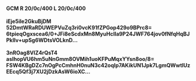 #### GCM R 20/0c/400 L 20/0c/400
**iEje5iIe2GkuBjDM**<br/>**52DmtWRaRDUWEPVuZq3ri0vcK91fZPGop429o9BPrc8=**<br/>**6tpieqOgxscea6/0+JFi8eScdxMn8MyuHclIa9P24JWF764jov0fNfqHqBJPklIv+upSg6WDtsVOLknD...**<br/><br/>
**3nROag8VIZ4rQsT4**<br/>**asIhopVU6hm5uNnGmm8OVMih1uoKFPuMqxYYsn8oo/8=**<br/>**FSW4KBgDZc7nOgPcCmhnH0nuN3c42oqIp7AKikUN1Jpk7LgmQWwtlUzEEcq5Qf3j7XU2jDzkAsW6ioXC...**